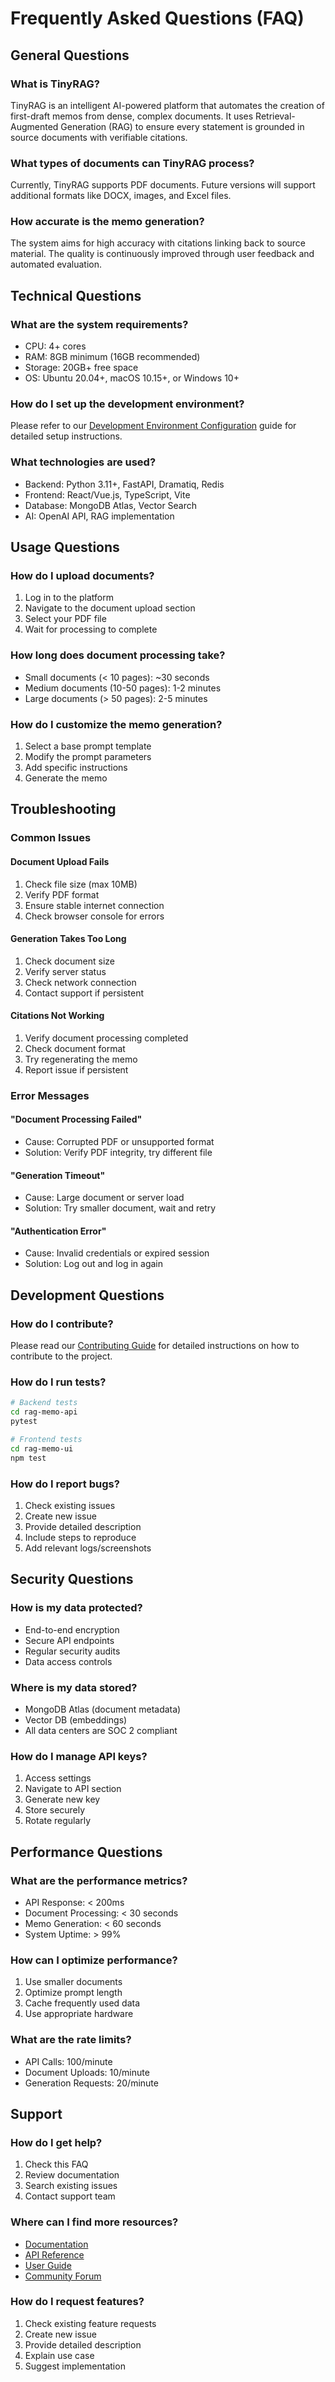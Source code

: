# Frequently Asked Questions (FAQ)

## General Questions

### What is TinyRAG?
TinyRAG is an intelligent AI-powered platform that automates the creation of first-draft memos from dense, complex documents. It uses Retrieval-Augmented Generation (RAG) to ensure every statement is grounded in source documents with verifiable citations.

### What types of documents can TinyRAG process?
Currently, TinyRAG supports PDF documents. Future versions will support additional formats like DOCX, images, and Excel files.

### How accurate is the memo generation?
The system aims for high accuracy with citations linking back to source material. The quality is continuously improved through user feedback and automated evaluation.

## Technical Questions

### What are the system requirements?
- CPU: 4+ cores
- RAM: 8GB minimum (16GB recommended)
- Storage: 20GB+ free space
- OS: Ubuntu 20.04+, macOS 10.15+, or Windows 10+

### How do I set up the development environment?
Please refer to our [Development Environment Configuration](DevEnvConfig.md) guide for detailed setup instructions.

### What technologies are used?
- Backend: Python 3.11+, FastAPI, Dramatiq, Redis
- Frontend: React/Vue.js, TypeScript, Vite
- Database: MongoDB Atlas, Vector Search
- AI: OpenAI API, RAG implementation

## Usage Questions

### How do I upload documents?
1. Log in to the platform
2. Navigate to the document upload section
3. Select your PDF file
4. Wait for processing to complete

### How long does document processing take?
- Small documents (< 10 pages): ~30 seconds
- Medium documents (10-50 pages): 1-2 minutes
- Large documents (> 50 pages): 2-5 minutes

### How do I customize the memo generation?
1. Select a base prompt template
2. Modify the prompt parameters
3. Add specific instructions
4. Generate the memo

## Troubleshooting

### Common Issues

#### Document Upload Fails
1. Check file size (max 10MB)
2. Verify PDF format
3. Ensure stable internet connection
4. Check browser console for errors

#### Generation Takes Too Long
1. Check document size
2. Verify server status
3. Check network connection
4. Contact support if persistent

#### Citations Not Working
1. Verify document processing completed
2. Check document format
3. Try regenerating the memo
4. Report issue if persistent

### Error Messages

#### "Document Processing Failed"
- Cause: Corrupted PDF or unsupported format
- Solution: Verify PDF integrity, try different file

#### "Generation Timeout"
- Cause: Large document or server load
- Solution: Try smaller document, wait and retry

#### "Authentication Error"
- Cause: Invalid credentials or expired session
- Solution: Log out and log in again

## Development Questions

### How do I contribute?
Please read our [Contributing Guide](Contributing.md) for detailed instructions on how to contribute to the project.

### How do I run tests?
```bash
# Backend tests
cd rag-memo-api
pytest

# Frontend tests
cd rag-memo-ui
npm test
```

### How do I report bugs?
1. Check existing issues
2. Create new issue
3. Provide detailed description
4. Include steps to reproduce
5. Add relevant logs/screenshots

## Security Questions

### How is my data protected?
- End-to-end encryption
- Secure API endpoints
- Regular security audits
- Data access controls

### Where is my data stored?
- MongoDB Atlas (document metadata)
- Vector DB (embeddings)
- All data centers are SOC 2 compliant

### How do I manage API keys?
1. Access settings
2. Navigate to API section
3. Generate new key
4. Store securely
5. Rotate regularly

## Performance Questions

### What are the performance metrics?
- API Response: < 200ms
- Document Processing: < 30 seconds
- Memo Generation: < 60 seconds
- System Uptime: > 99%

### How can I optimize performance?
1. Use smaller documents
2. Optimize prompt length
3. Cache frequently used data
4. Use appropriate hardware

### What are the rate limits?
- API Calls: 100/minute
- Document Uploads: 10/minute
- Generation Requests: 20/minute

## Support

### How do I get help?
1. Check this FAQ
2. Review documentation
3. Search existing issues
4. Contact support team

### Where can I find more resources?
- [Documentation](docs/)
- [API Reference](docs/api/)
- [User Guide](docs/user/)
- [Community Forum](https://community.tinyrag.com)

### How do I request features?
1. Check existing feature requests
2. Create new issue
3. Provide detailed description
4. Explain use case
5. Suggest implementation 